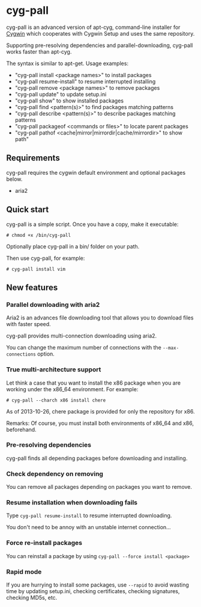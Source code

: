 cyg-pall
=======

cyg-pall is an advanced version of apt-cyg, command-line installer for [Cygwin](http://cygwin.com/) which cooperates with Cygwin Setup and uses the same repository. 

Supporting pre-resolving dependencies and parallel-downloading, cyg-pall works faster than apt-cyg.

The syntax is similar to apt-get. Usage examples:

* "cyg-pall install &lt;package names&gt;" to install packages
* "cyg-pall resume-install" to resume interrupted installing
* "cyg-pall remove &lt;package names&gt;" to remove packages
* "cyg-pall update" to update setup.ini
* "cyg-pall show" to show installed packages
* "cyg-pall find &lt;pattern(s)&gt;" to find packages matching patterns
* "cyg-pall describe &lt;pattern(s)&gt;" to describe packages matching patterns
* "cyg-pall packageof &lt;commands or files&gt;" to locate parent packages
* "cyg-pall pathof &lt;cache|mirror|mirrordir|cache/mirrordir&gt;" to show path"

Requirements
-----------

cyg-pall requires the cygwin default environment and optional packages below.

* aria2

Quick start
-----------

cyg-pall is a simple script. Once you have a copy, make it executable:

    # chmod +x /bin/cyg-pall

Optionally place cyg-pall in a bin/ folder on your path.

Then use cyg-pall, for example:

    # cyg-pall install vim

New features
------------

### Parallel downloading with aria2

Aria2 is an advances file downloading tool that allows you to download files with faster speed.

cyg-pall provides multi-connection downloading using aria2.

You can change the maximum number of connections with the ```--max-connections``` option.

### True multi-architecture support

Let think a case that you want to install the x86 package when you are working under the x86_64 environment.
For example:

    # cyg-pall --charch x86 install chere

As of 2013-10-26, chere package is provided for only the repository for x86.

Remarks:
Of course, you must install both environments of x86_64 and x86, beforehand.

### Pre-resolving dependencies

cyg-pall finds all depending packages before downloading and installing.

### Check dependency on removing

You can remove all packages depending on packages you want to remove.

### Resume installation when downloading fails

Type ```cyg-pall resume-install``` to resume interrupted downloading.

You don't need to be annoy with an unstable internet connection...

### Force re-install packages

You can reinstall a package by using ```cyg-pall --force install <package>```

### Rapid mode

If you are hurrying to install some packages, use ```--rapid``` to avoid wasting time 
by updating setup.ini, checking certificates, checking signatures, checking MD5s, etc.


